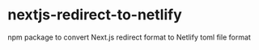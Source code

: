 # nextjs-redirect-to-netlify
npm package to convert Next.js redirect format to Netlify toml file format

